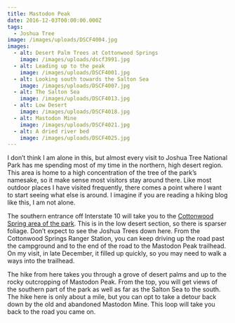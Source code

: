 ```yaml
---
title: Mastodon Peak
date: 2016-12-03T00:00:00.000Z
tags:
  - Joshua Tree
image: /images/uploads/DSCF4004.jpg
images:
  - alt: Desert Palm Trees at Cottonwood Springs
    image: /images/uploads/dscf3991.jpg
  - alt: Leading up to the peak
    image: /images/uploads/DSCF4001.jpg
  - alt: Looking south towards the Salton Sea
    image: /images/uploads/DSCF4007.jpg
  - alt: The Salton Sea
    image: /images/uploads/DSCF4013.jpg
  - alt: Low Desert
    image: /images/uploads/DSCF4018.jpg
  - alt: Mastodon Mine
    image: /images/uploads/DSCF4021.jpg
  - alt: A dried river bed
    image: /images/uploads/DSCF4025.jpg
---
```

I don’t think I am alone in this, but almost every visit to Joshua Tree National Park has me spending most of my time in the northern, high desert region. This area is home to a high concentration of the tree of the park’s namesake, so it make sense most visitors stay around there. Like most outdoor places I have visited frequently, there comes a point where I want to start seeing what else is around. I imagine if you are reading a hiking blog like this, I am not alone.

The southern entrance off Interstate 10 will take you to the <a href="https://www.nps.gov/jotr/planyourvisit/cottonwood.htm">Cottonwood Spring area of the park</a>. This is in the low desert section, so there is sparser foliage. Don’t expect to see the Joshua Trees down here. From the Cottonwood Springs Ranger Station, you can keep driving up the road past the campground and to the end of the road to the Mastodon Peak trailhead. On my visit, in late December, it filled up quickly, so you may need to walk a ways into the trailhead.

The hike from here takes you through a grove of desert palms and up to the rocky outcropping of Mastodon Peak. From the top, you will get views of the southern part of the park as well as far as the Salton Sea to the south. The hike here is only about a mile, but you can opt to take a detour back down by the old and abandoned Mastodon Mine. This loop will take you back to the road you came on.




